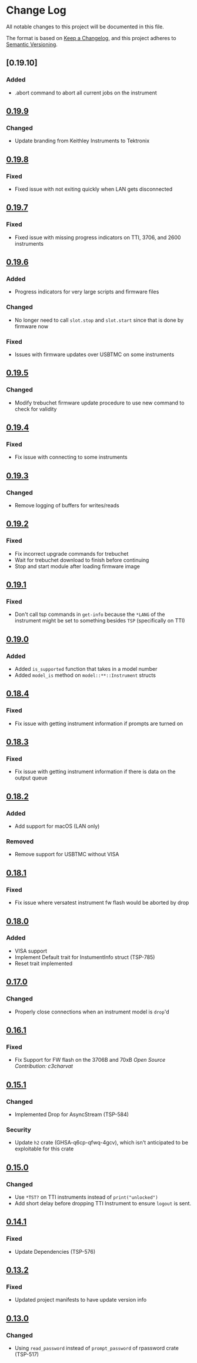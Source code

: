 # Change Log

All notable changes to this project will be documented in this file.

The format is based on [Keep a Changelog](https://keepachangelog.com/en/1.0.0/),
and this project adheres to [Semantic Versioning](https://semver.org/spec/v2.0.0.html).

<!--
Check [Keep a Changelog](http://keepachangelog.com/) for recommendations on how to structure this file.

    Added -- for new features.
    Changed -- for changes in existing functionality.
    Deprecated -- for soon-to-be removed features.
    Removed -- for now removed features.
    Fixed -- for any bug fixes.
    Security -- in case of vulnerabilities.
-->
## [0.19.10]

### Added

- .abort command to abort all current jobs on the instrument

## [0.19.9]

### Changed

- Update branding from Keithley Instruments to Tektronix

## [0.19.8]

### Fixed

- Fixed issue with not exiting quickly when LAN gets disconnected

## [0.19.7]

### Fixed

- Fixed issue with missing progress indicators on TTI, 3706, and 2600 instruments


## [0.19.6]

### Added

- Progress indicators for very large scripts and firmware files

### Changed

- No longer need to call `slot.stop` and `slot.start` since that is done by firmware now

### Fixed

- Issues with firmware updates over USBTMC on some instruments


## [0.19.5]

### Changed

- Modify trebuchet firmware update procedure to use new command to check for validity

## [0.19.4]

### Fixed

- Fix issue with connecting to some instruments


## [0.19.3]

### Changed

- Remove logging of buffers for writes/reads

## [0.19.2]

### Fixed

- Fix incorrect upgrade commands for trebuchet
- Wait for trebuchet download to finish before continuing
- Stop and start module after loading firmware image

## [0.19.1]

### Fixed

- Don't call tsp commands in `get-info` because the `*LANG` of the instrument
  might be set to something besides `TSP` (specifically on TTI)

## [0.19.0]

### Added

- Added `is_supported` function that takes in a model number
- Added `model_is` method on `model::**::Instrument` structs

## [0.18.4]

### Fixed

- Fix issue with getting instrument information if prompts are turned on

## [0.18.3]

### Fixed

- Fix issue with getting instrument information if there is data on the output queue

## [0.18.2]

### Added

- Add support for macOS (LAN only)

### Removed

- Remove support for USBTMC without VISA

## [0.18.1]

### Fixed

- Fix issue where versatest instrument fw flash would be aborted by drop

## [0.18.0]

### Added

- VISA support
- Implement Default trait for InstumentInfo struct (TSP-785)
- Reset trait implemented

## [0.17.0]

### Changed

- Properly close connections when an instrument model is `drop`'d

## [0.16.1]

### Fixed

- Fix Support for FW flash on the 3706B and 70xB *Open Source Contribution: c3charvat*


## [0.15.1]

### Changed

- Implemented Drop for AsyncStream (TSP-584)

### Security

- Update `h2` crate (GHSA-q6cp-qfwq-4gcv), which isn't anticipated to be
  exploitable for this crate


## [0.15.0]

### Changed

- Use `*TST?` on TTI instruments instead of `print("unlocked")`
- Add short delay before dropping TTI Instrument to ensure `logout` is sent.


## [0.14.1]

### Fixed

- Update Dependencies (TSP-576)


## [0.13.2]

### Fixed

- Updated project manifests to have update version info


## [0.13.0]

### Changed

- Using `read_password` instead of `prompt_password` of rpassword crate (TSP-517)

<!--Version Comparison Links-->
[Unreleased]: https://github.com/tektronix/tsp-toolkit-kic-lib/compare/v0.19.9..HEAD
[0.19.9]: https://github.com/tektronix/tsp-toolkit-kic-lib/releases/tag/v0.19.9
[0.19.8]: https://github.com/tektronix/tsp-toolkit-kic-lib/releases/tag/v0.19.8
[0.19.7]: https://github.com/tektronix/tsp-toolkit-kic-lib/releases/tag/v0.19.7
[0.19.6]: https://github.com/tektronix/tsp-toolkit-kic-lib/releases/tag/v0.19.6
[0.19.5]: https://github.com/tektronix/tsp-toolkit-kic-lib/releases/tag/v0.19.5
[0.19.4]: https://github.com/tektronix/tsp-toolkit-kic-lib/releases/tag/v0.19.4
[0.19.3]: https://github.com/tektronix/tsp-toolkit-kic-lib/releases/tag/v0.19.3
[0.19.2]: https://github.com/tektronix/tsp-toolkit-kic-lib/releases/tag/v0.19.2
[0.19.1]: https://github.com/tektronix/tsp-toolkit-kic-lib/releases/tag/v0.19.1
[0.19.0]: https://github.com/tektronix/tsp-toolkit-kic-lib/releases/tag/v0.19.0
[0.18.4]: https://github.com/tektronix/tsp-toolkit-kic-lib/releases/tag/v0.18.4
[0.18.3]: https://github.com/tektronix/tsp-toolkit-kic-lib/releases/tag/v0.18.3
[0.18.2]: https://github.com/tektronix/tsp-toolkit-kic-lib/releases/tag/v0.18.2
[0.18.1]: https://github.com/tektronix/tsp-toolkit-kic-lib/releases/tag/v0.18.1
[0.18.0]: https://github.com/tektronix/tsp-toolkit-kic-lib/releases/tag/v0.18.0
[0.17.0]: https://github.com/tektronix/tsp-toolkit-kic-lib/releases/tag/v0.17.0
[0.16.1]: https://github.com/tektronix/tsp-toolkit-kic-lib/releases/tag/v0.16.1
[0.15.1]: https://github.com/tektronix/tsp-toolkit-kic-lib/releases/tag/v0.15.1
[0.15.0]: https://github.com/tektronix/tsp-toolkit-kic-lib/releases/tag/v0.15.0
[0.14.1]: https://github.com/tektronix/tsp-toolkit-kic-lib/releases/tag/v0.14.1
[0.13.2]: https://github.com/tektronix/tsp-toolkit-kic-lib/releases/tag/v0.13.2
[0.13.0]: https://github.com/tektronix/tsp-toolkit-kic-lib/releases/tag/v0.13.0
